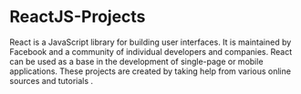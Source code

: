 # ReactJS-Projects
React is a JavaScript library for building user interfaces. It is maintained by Facebook and a community of individual developers and companies. React can be used as a base in the development of single-page or mobile applications.
These projects are created by taking help from various online sources and tutorials .
